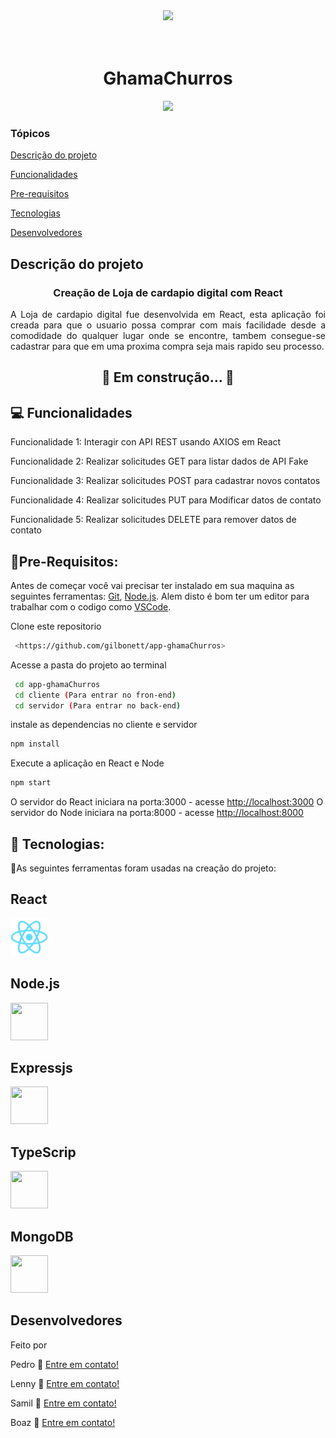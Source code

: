 <div align= "center">
<img src= "https://user-images.githubusercontent.com/105180420/191828557-2342a054-8433-40c0-80d3-698e44d56796.png" width="230px"/>
</div> 

<h1 align="center">
    <br>
    GhamaChurros
</h1>

<p align="center">
<img src="http://img.shields.io/static/v1?label=STATUS&message=EM%20DESENVOLVIMENTO&color=GREEN&style=for-the-badge"/>
</p>

<h3>Tópicos</h3>

<a href="#Descrip">Descrição do projeto</a>

<a href="#Fun">Funcionalidades</a>

<a href="#Pre">Pre-requisitos</a>

<a href="#Tec">Tecnologias</a>

<a href="#Des">Desenvolvedores</a>





<h2 id= Descrip>Descrição do projeto</h2>

<h3 align="center"> Creação de Loja de cardapio digital  com React</h3>

<p align="justify">A Loja de cardapio digital fue desenvolvida em React, esta aplicação foi creada para que o usuario possa comprar com mais facilidade desde a comodidade do qualquer lugar onde se encontre, tambem consegue-se cadastrar para que em uma proxima compra seja mais rapido seu processo.</p>

<h2 align="center"> 🚀 Em construção...  🚧</h2>

<h2 id= Fun>💻 Funcionalidades</h2>
<div>
<p>Funcionalidade 1: Interagir con API REST usando AXIOS em React</p> 
<p>Funcionalidade 2: Realizar solicitudes GET para listar dados de API Fake</p> 
<p>Funcionalidade 3: Realizar solicitudes POST para cadastrar novos contatos</p> 
<p>Funcionalidade 4: Realizar solicitudes PUT para Modificar datos de contato</p> 
<p>Funcionalidade 5: Realizar solicitudes DELETE para remover datos de contato</p>
</div>

<h2 id= Pre> 📑Pre-Requisitos:</h2>

Antes de começar você vai precisar ter instalado em sua maquina as seguintes ferramentas: [Git](https://git-scm.com), [Node.js](https://nodejs.org/en/).  Alem disto é bom ter um editor para trabalhar com o codigo como [VSCode](https://code.visualstudio.com/).


Clone este repositorio
```sh
 <https://github.com/gilbonett/app-ghamaChurros>
 ```

 Acesse a pasta do projeto ao terminal
```sh
 cd app-ghamaChurros
 cd cliente (Para entrar no fron-end)
 cd servidor (Para entrar no back-end)
 ```

instale as dependencias no cliente e servidor
```sh
npm install
 ```

Execute a aplicação en React e Node
 ```sh
 npm start
  ```
 O servidor do React iniciara na porta:3000 - acesse <http://localhost:3000>
 O servidor do Node iniciara na porta:8000 - acesse <http://localhost:8000>


<h2 id= Tec> 🚀 Tecnologias:</h2>
🔨As seguintes ferramentas foram usadas na creação do projeto:

<h2>React</h2>
 <a href="https://pt-br.reactjs.org/" target="_blank"><img src="https://raw.githubusercontent.com/devicons/devicon/master/icons/react/react-original.svg" height="60" width="60" target="_blank"></a>

<h2>Node.js</h2>
<a href="https://nodejs.org/" target="_blank"><img src="https://cdn-icons-png.flaticon.com/512/919/919825.png" height="60" width="60" target="_blank"></a>

<h2>Expressjs</h2>
<a href="https://expressjs.com/" target="_blank"><img src="https://cdn-icons-png.flaticon.com/512/919/919825.png" height="60" width="60" target="_blank"></a>

<h2>TypeScrip</h2>
<a href="https://www.typescriptlang.org/" target="_blank"><img src="https://miro.medium.com/max/1051/1*vHw6ENUfu71KHiyTm0BtUA.png" height="60" width="60" target="_blank"></a>

<h2>MongoDB</h2>
<a href="https://www.typescriptlang.org/" target="_blank"><img src="https://play-lh.googleusercontent.com/IzEj9Owgf7-Y6HcSkdbUFbgUXuHcdjzA2PHE1D2ylCHNaxG7t0hGxB3ck_K2QJC9tQ=w240-h480-rw" height="60" width="60" target="_blank"></a>


<h2 id= "#Des">Desenvolvedores</h2>

Feito por 

Pedro :wave: [Entre em contato!](https://www.linkedin.com/in/gilbonett/)

Lenny :wave: [Entre em contato!](https://www.linkedin.com/in/lenny-marians-lucena-torres-431088198/)

Samil :wave: [Entre em contato!](https://www.linkedin.com/in/samil-moret-86279a60/)

Boaz :wave: [Entre em contato!](https://www.linkedin.com/in/boaz-destin-ab9561221/)